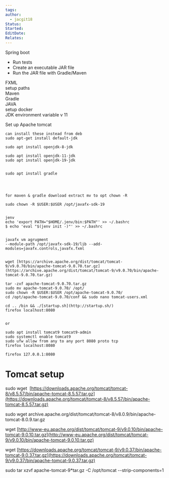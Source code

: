 ```yaml
---
tags: 
author:
  - jacgit18
Status: 
Started: 
EditDate: 
Relates:
---
```

Spring boot  
  
  
- Run tests  
- Create an executable JAR file  
- Run the JAR file with Gradle/Maven  
  
  
  
FXML  
setup paths  
Maven  
Gradle  
JAVA  
setup docker  
JDK environment variable v 11  
  
Set up Apache tomcat





	can install these instead from deb  
	sudo apt-get install default-jdk  
	  
	sudo apt install openjdk-8-jdk  
	  
	sudo apt install openjdk-11-jdk  
	sudo apt install openjdk-19-jdk  
	  
	  
	sudo apt install gradle  
	  
	  
	  
	  
	for maven & gradle download extract mv to opt chown -R  
	  
	sudo chown -R $USER:$USER /opt/javafx-sdk-19  
	  
	  
	jenv  
	echo 'export PATH="$HOME/.jenv/bin:$PATH"' >> ~/.bashrc  
	$ echo 'eval "$(jenv init -)"' >> ~/.bashrc  
	  
	  
	javafx vm agrugment  
	--module-path /opt/javafx-sdk-19/lib --add-modules=javafx.controls,javafx.fxml  
	  
	  
	wget [https://archive.apache.org/dist/tomcat/tomcat-9/v9.0.70/bin/apache-tomcat-9.0.70.tar.gz](https://archive.apache.org/dist/tomcat/tomcat-9/v9.0.70/bin/apache-tomcat-9.0.70.tar.gz)  
	  
	tar -zxf apache-tomcat-9.0.70.tar.gz  
	sudo mv apache-tomcat-9.0.70/ /opt/  
	sudo chown -R $USER:$USER /opt/apache-tomcat-9.0.70/  
	cd /opt/apache-tomcat-9.0.70/conf && sudo nano tomcat-users.xml  
	  
	cd .. /bin && ./[startup.sh](http://startup.sh/)  
	firefox localhost:8080  
	  
	  
	or  
	  
	sudo apt install tomcat9 tomcat9-admin  
	sudo systemctl enable tomcat9  
	sudo ufw allow from any to any port 8080 proto tcp  
	firefox localhost:8080  
	  
	firefox 127.0.0.1:8080

# Tomcat setup

sudo wget  [https://downloads.apache.org/tomcat/tomcat-8/v8.5.57/bin/apache-tomcat-8.5.57.tar.gz](https://downloads.apache.org/tomcat/tomcat-8/v8.5.57/bin/apache-tomcat-8.5.57.tar.gz)

sudo wget archive.apache.org/dist/tomcat/tomcat-8/v8.0.9/bin/apache-tomcat-8.0.9.tar.gz

wget [http://www-eu.apache.org/dist/tomcat/tomcat-9/v9.0.10/bin/apache-tomcat-9.0.10.tar.gz](http://www-eu.apache.org/dist/tomcat/tomcat-9/v9.0.10/bin/apache-tomcat-9.0.10.tar.gz)

wget [https://downloads.apache.org/tomcat/tomcat-9/v9.0.37/bin/apache-tomcat-9.0.37.tar.gz](https://downloads.apache.org/tomcat/tomcat-9/v9.0.37/bin/apache-tomcat-9.0.37.tar.gz)

sudo tar xzvf apache-tomcat-9*tar.gz -C /opt/tomcat --strip-components=1